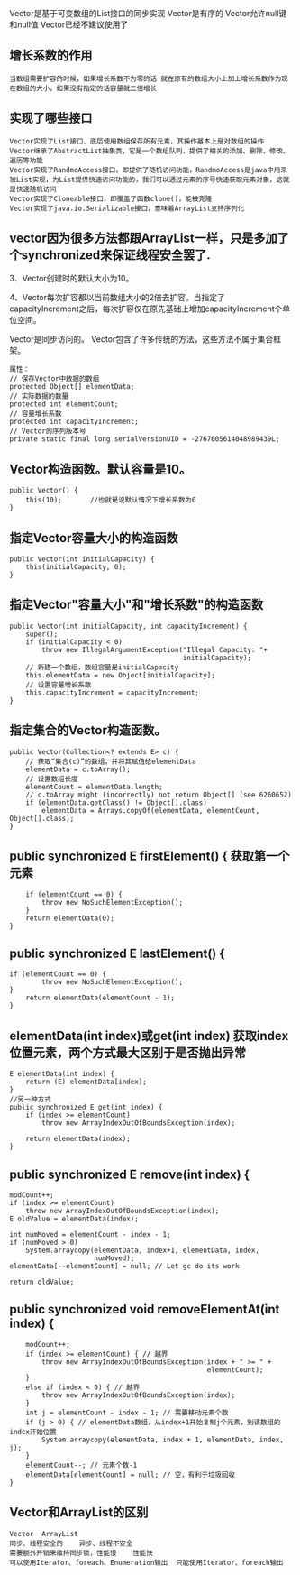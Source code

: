 Vector是基于可变数组的List接口的同步实现
Vector是有序的
Vector允许null键和null值
Vector已经不建议使用了
## 增长系数的作用
    当数组需要扩容的时候，如果增长系数不为零的话 就在原有的数组大小上加上增长系数作为现在数组的大小，如果没有指定的话容量就二倍增长
## 实现了哪些接口
    Vector实现了List接口、底层使用数组保存所有元素，其操作基本上是对数组的操作
    Vector继承了AbstractList抽象类，它是一个数组队列，提供了相关的添加、删除、修改、遍历等功能
    Vector实现了RandmoAccess接口，即提供了随机访问功能，RandmoAccess是java中用来被List实现，为List提供快速访问功能的，我们可以通过元素的序号快速获取元素对象，这就是快速随机访问
    Vector实现了Cloneable接口，即覆盖了函数clone()，能被克隆
    Vector实现了java.io.Serializable接口，意味着ArrayList支持序列化
## vector因为很多方法都跟ArrayList一样，只是多加了个synchronized来保证线程安全罢了.

3、Vector创建时的默认大小为10。

4、Vector每次扩容都以当前数组大小的2倍去扩容。当指定了capacityIncrement之后，每次扩容仅在原先基础上增加capacityIncrement个单位空间。

Vector是同步访问的。
Vector包含了许多传统的方法，这些方法不属于集合框架。

    属性：
    // 保存Vector中数据的数组  
    protected Object[] elementData;  
    // 实际数据的数量  
    protected int elementCount;  
    // 容量增长系数  
    protected int capacityIncrement;  
    // Vector的序列版本号  
    private static final long serialVersionUID = -2767605614048989439L;
## Vector构造函数。默认容量是10。  
    public Vector() {  
        this(10);       //也就是说默认情况下增长系数为0
    }  

## 指定Vector容量大小的构造函数  
    public Vector(int initialCapacity) {  
        this(initialCapacity, 0);  
    }  

## 指定Vector"容量大小"和"增长系数"的构造函数  
    public Vector(int initialCapacity, int capacityIncrement) {  
        super();  
        if (initialCapacity < 0)  
            throw new IllegalArgumentException("Illegal Capacity: "+  
                                               initialCapacity);  
        // 新建一个数组，数组容量是initialCapacity  
        this.elementData = new Object[initialCapacity];  
        // 设置容量增长系数  
        this.capacityIncrement = capacityIncrement;  
    }  

## 指定集合的Vector构造函数。  
    public Vector(Collection<? extends E> c) {  
        // 获取“集合(c)”的数组，并将其赋值给elementData  
        elementData = c.toArray();  
        // 设置数组长度  
        elementCount = elementData.length;  
        // c.toArray might (incorrectly) not return Object[] (see 6260652)  
        if (elementData.getClass() != Object[].class)  
            elementData = Arrays.copyOf(elementData, elementCount, Object[].class);  
    } 
    
## public synchronized E firstElement() {  获取第一个元素
        if (elementCount == 0) {
            throw new NoSuchElementException();
        }
        return elementData(0);
    }
## public synchronized E lastElement() {
    if (elementCount == 0) {
            throw new NoSuchElementException();
    }
        return elementData(elementCount - 1);
    }   
## elementData(int index)或get(int index)  获取index位置元素，两个方式最大区别于是否抛出异常
    E elementData(int index) {
        return (E) elementData[index];
    }
    //另一种方式
    public synchronized E get(int index) {
        if (index >= elementCount)
            throw new ArrayIndexOutOfBoundsException(index);
    
        return elementData(index);
    }
    
## public synchronized E remove(int index) {
    modCount++;
    if (index >= elementCount)
        throw new ArrayIndexOutOfBoundsException(index);
    E oldValue = elementData(index);

    int numMoved = elementCount - index - 1;
    if (numMoved > 0)
        System.arraycopy(elementData, index+1, elementData, index,
                         numMoved);
    elementData[--elementCount] = null; // Let gc do its work

    return oldValue;

## public synchronized void removeElementAt(int index) {
        modCount++;
        if (index >= elementCount) { // 越界
            throw new ArrayIndexOutOfBoundsException(index + " >= " +
                                                     elementCount);
        }
        else if (index < 0) { // 越界
            throw new ArrayIndexOutOfBoundsException(index);
        }
        int j = elementCount - index - 1; // 需要移动元素个数
        if (j > 0) { // elementData数组，从index+1开始复制j个元素，到该数组的index开始位置
            System.arraycopy(elementData, index + 1, elementData, index, j);
        }
        elementCount--; // 元素个数-1 
        elementData[elementCount] = null; // 空，有利于垃圾回收
    }
## Vector和ArrayList的区别
    Vector	ArrayList
    同步、线程安全的	异步、线程不安全
    需要额外开销来维持同步锁，性能慢	性能快
    可以使用Iterator、foreach、Enumeration输出	只能使用Iterator、foreach输出
